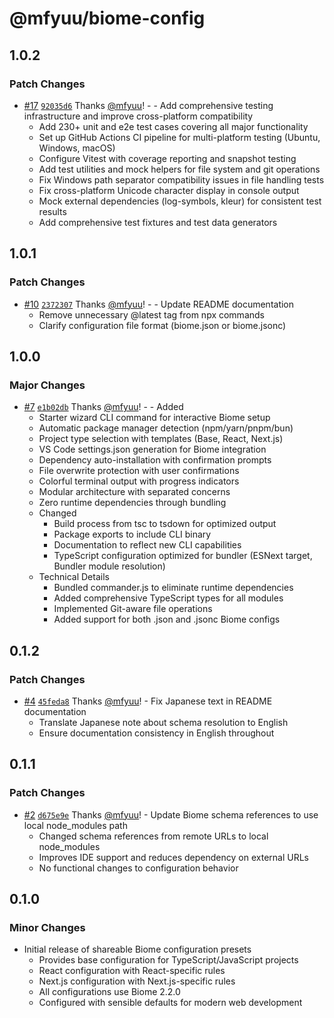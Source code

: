 # @mfyuu/biome-config

## 1.0.2

### Patch Changes

- [#17](https://github.com/mfyuu/biome-config/pull/17) [`92035d6`](https://github.com/mfyuu/biome-config/commit/92035d6e36540ed93914e64ebb83c2b2d1381df1) Thanks [@mfyuu](https://github.com/mfyuu)! - - Add comprehensive testing infrastructure and improve cross-platform compatibility
  - Add 230+ unit and e2e test cases covering all major functionality
  - Set up GitHub Actions CI pipeline for multi-platform testing (Ubuntu, Windows, macOS)
  - Configure Vitest with coverage reporting and snapshot testing
  - Add test utilities and mock helpers for file system and git operations
  - Fix Windows path separator compatibility issues in file handling tests
  - Fix cross-platform Unicode character display in console output
  - Mock external dependencies (log-symbols, kleur) for consistent test results
  - Add comprehensive test fixtures and test data generators

## 1.0.1

### Patch Changes

- [#10](https://github.com/mfyuu/biome-config/pull/10) [`2372307`](https://github.com/mfyuu/biome-config/commit/23723071216c63eedfe5fdc9d23b6926b6f6c4c0) Thanks [@mfyuu](https://github.com/mfyuu)! - - Update README documentation
  - Remove unnecessary @latest tag from npx commands
  - Clarify configuration file format (biome.json or biome.jsonc)

## 1.0.0

### Major Changes

- [#7](https://github.com/mfyuu/biome-config/pull/7) [`e1b02db`](https://github.com/mfyuu/biome-config/commit/e1b02db51f8c6ecb2e6f95fc0eef11d23d9d4895) Thanks [@mfyuu](https://github.com/mfyuu)! - - Added
  - Starter wizard CLI command for interactive Biome setup
  - Automatic package manager detection (npm/yarn/pnpm/bun)
  - Project type selection with templates (Base, React, Next.js)
  - VS Code settings.json generation for Biome integration
  - Dependency auto-installation with confirmation prompts
  - File overwrite protection with user confirmations
  - Colorful terminal output with progress indicators
  - Modular architecture with separated concerns
  - Zero runtime dependencies through bundling
  - Changed
    - Build process from tsc to tsdown for optimized output
    - Package exports to include CLI binary
    - Documentation to reflect new CLI capabilities
    - TypeScript configuration optimized for bundler (ESNext target, Bundler module resolution)
  - Technical Details
    - Bundled commander.js to eliminate runtime dependencies
    - Added comprehensive TypeScript types for all modules
    - Implemented Git-aware file operations
    - Added support for both .json and .jsonc Biome configs

## 0.1.2

### Patch Changes

- [#4](https://github.com/mfyuu/biome-config/pull/4) [`45feda8`](https://github.com/mfyuu/biome-config/commit/45feda8b6de7ffc26b3677b4b1edac9c84d82335) Thanks [@mfyuu](https://github.com/mfyuu)! - Fix Japanese text in README documentation
  - Translate Japanese note about schema resolution to English
  - Ensure documentation consistency in English throughout

## 0.1.1

### Patch Changes

- [#2](https://github.com/mfyuu/biome-config/pull/2) [`d675e9e`](https://github.com/mfyuu/biome-config/commit/d675e9ea24ab1fde17c220c23e8cd2ef94a66bf3) Thanks [@mfyuu](https://github.com/mfyuu)! - Update Biome schema references to use local node_modules path
  - Changed schema references from remote URLs to local node_modules
  - Improves IDE support and reduces dependency on external URLs
  - No functional changes to configuration behavior

## 0.1.0

### Minor Changes

- Initial release of shareable Biome configuration presets
  - Provides base configuration for TypeScript/JavaScript projects
  - React configuration with React-specific rules
  - Next.js configuration with Next.js-specific rules
  - All configurations use Biome 2.2.0
  - Configured with sensible defaults for modern web development
